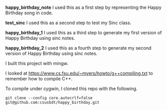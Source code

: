 __happy_birthday_note__ I used this as a first step by representing 
the Happy Birthday song in code.

__test_sinc__ I used this as a second step to test my Sinc class.

__happy_birthday_1__ I used this as a third step to generate 
my first version of Happy Birthday using sinc notes.

__happy_birthday_2__ I used this as a fourth step to generate 
my second version of Happy Birthday using sinc notes.

I built this project with mingw.

I looked at https://www.cs.fsu.edu/~myers/howto/g++compiling.txt
to remember how to compile C++.

To compile under cygwin, I cloned this repo with the following.

    git clone --config core.autocrlf=false git@github.com:csusbdt/happy_birthday.git

